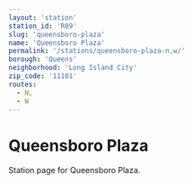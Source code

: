 ```yaml
---
layout: 'station'
station_id: 'R09'
slug: 'queensboro-plaza'
name: 'Queensboro Plaza'
permalink: '/stations/queensboro-plaza-n,w/'
borough: 'Queens'
neighborhood: 'Long Island City'
zip_code: '11101'
routes:
  - N,
  - W
---
```

# Queensboro Plaza

Station page for Queensboro Plaza.
